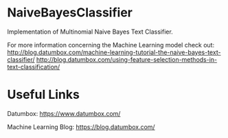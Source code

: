 NaiveBayesClassifier
====================

Implementation of Multinomial Naive Bayes Text Classifier.

For more information concerning the Machine Learning model check out:
http://blog.datumbox.com/machine-learning-tutorial-the-naive-bayes-text-classifier/
http://blog.datumbox.com/using-feature-selection-methods-in-text-classification/

Useful Links
============

Datumbox: https://www.datumbox.com/

Machine Learning Blog: https://blog.datumbox.com/